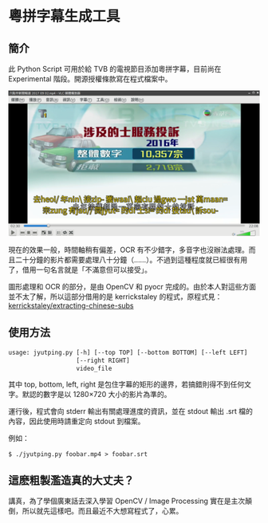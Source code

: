 # 粵拼字幕生成工具

## 簡介

此 Python Script 可用於給 TVB 的電視節目添加粵拼字幕，目前尚在 Experimental 階段。開源授權條款寫在程式檔案中。

<img src="screenshot.png" />

現在的效果一般，時間軸稍有偏差，OCR 有不少錯字，多音字也沒辦法處理。而且二十分鐘的影片都需要處理八十分鐘（……）。不過到這種程度就已經很有用了，借用一句名言就是「不滿意但可以接受」。

圖形處理和 OCR 的部分，是由 OpenCV 和 pyocr 完成的。由於本人對這些方面並不太了解，所以這部分借用的是 kerrickstaley 的程式，原程式見：[kerrickstaley/extracting-chinese-subs](https://github.com/kerrickstaley/extracting-chinese-subs)

## 使用方法

```
usage: jyutping.py [-h] [--top TOP] [--bottom BOTTOM] [--left LEFT]
                   [--right RIGHT]
                   video_file
```
其中 top, bottom, left, right 是包住字幕的矩形的邊界，若搞錯則得不到任何文字。默認的數字是以 1280×720 大小的影片為準的。

運行後，程式會向 stderr 輸出有關處理進度的資訊，並在 stdout 輸出 .srt 檔的內容，因此使用時請重定向 stdout 到檔案。

例如：

```
$ ./jyutping.py foobar.mp4 > foobar.srt
```

## 這麽粗製濫造真的大丈夫？

講真，為了學個廣東話去深入學習 OpenCV / Image Processing 實在是主次顛倒，所以就先這樣吧。而且最近不大想寫程式了，心累。